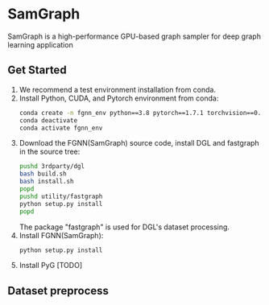 # SamGraph

SamGraph is a high-performance GPU-based graph sampler for deep graph learning application

## Get Started

1. We recommend a test environment installation from conda.
2. Install Python, CUDA, and Pytorch environment from conda:  
    ```bash
    conda create -n fgnn_env python==3.8 pytorch==1.7.1 torchvision==0.8.2 torchaudio==0.7.2 cudatoolkit=10.1 -c pytorch -y
    conda deactivate
    conda activate fgnn_env
    ```
3. Download the FGNN(SamGraph) source code, install DGL and fastgraph in the source tree:
    ```bash
    pushd 3rdparty/dgl
    bash build.sh
    bash install.sh
    popd
    pushd utility/fastgraph
    python setup.py install
    popd
    ```
   The package "fastgraph" is used for DGL's dataset processing.
4. Install FGNN(SamGraph):
    ```bash
    python setup.py install
    ```
5. Install PyG [TODO]

## Dataset preprocess
